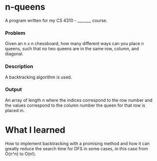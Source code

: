 # n-queens
A program written for my CS 4310 - _______ course. 

### Problem
Given an n x n chessboard, how many different ways can you place n queens, such that no two queens are in the same row, column, and diagonal. 
  
### Description  
A backtracking algorithm is used. 

### Output
An array of length n where the indices correspond to the row number and the values correspond to the column number the queen for that row is placed in. 

# What I learned 
How to implement backtracking with a promising method and how it can greatly reduce the search time for DFS in some cases, in this case from O(n^n) to O(n!).  
  
